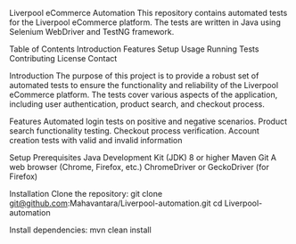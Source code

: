 Liverpool eCommerce Automation
This repository contains automated tests for the Liverpool eCommerce platform. The tests are written in Java using Selenium WebDriver and TestNG framework.

Table of Contents
Introduction
Features
Setup
Usage
Running Tests
Contributing
License
Contact

Introduction
The purpose of this project is to provide a robust set of automated tests to ensure the functionality and reliability of the Liverpool eCommerce platform. The tests cover various aspects of the application, including user authentication, product search, and checkout process.

Features
Automated login tests on positive and negative scenarios.
Product search functionality testing.
Checkout process verification.
Account creation tests with valid and invalid information

Setup
Prerequisites
Java Development Kit (JDK) 8 or higher
Maven
Git
A web browser (Chrome, Firefox, etc.)
ChromeDriver or GeckoDriver (for Firefox)

Installation
Clone the repository:
git clone git@github.com:Mahavantara/Liverpool-automation.git
cd Liverpool-automation

Install dependencies:
mvn clean install
